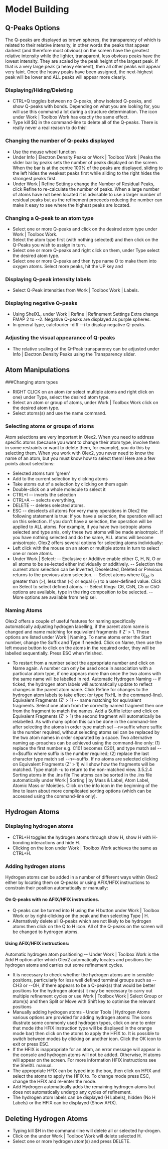 # Model Building

## Q-Peaks Options
The Q-peaks are displayed as brown spheres, the transparency of which is related to their relative intensity, in other words the peaks that appear darkest (and therefore most obvious) on the screen have the greatest relative intensity while the lighter, transparent, less obvious peaks have the lowest intensity. They are scaled by the peak height of the largest peak. If that is a very large peak (a heavy element), then all other peaks will appear very faint. Once the heavy peaks have been assigned, the next-highest peak will be lower and ALL peaks will appear more clearly.

### Displaying/Hiding/Deleting
- CTRL+Q toggles between no Q-peaks, show isolated Q-peaks, and show Q-peaks with bonds. Depending on what you are looking for, you will use this command a lot during a structure determination. The   icon under Work | Toolbox Work has exactly the same effect.
- Type kill $Q in the command-line to delete all of the Q-peaks. There is really never a real reason to do this!

### Changing the number of Q-peaks displayed
- Use the mouse wheel function
- Under Info | Electron Density Peaks or Work | Toolbox Work | Peaks the slider bar by peaks sets the number of peaks displayed on the screen. When the bar is at the centre 100% of the peaks are displayed, sliding to the left hides the weakest peaks first while sliding to the right hides the strongest peaks first.
- Under Work | Refine Settings change the Number of Residual Peaks, click Refine to re-calculate the number of peaks.
When a large number of atoms have not been located it is advisable to use a larger number of residual peaks but as the refinement proceeds reducing the number can make it easy to see where the highest peaks are located.

### Changing a Q-peak to an atom type
- Select one or more Q-peaks and click on the desired atom type under Work | Toolbox Work.
- Select the atom type first (with nothing selected) and then click on the Q-Peaks you wish to assign in turn.
- Select one or more Q-peaks and right click on them, under Type select the desired atom type.
- Select one or more Q-peaks and then type name O to make them into oxygen atoms. Select more peaks, hit the UP key and 

### Displaying Q-peak intensity labels
- Select Q-Peak intensities from Work | Toolbox Work | Labels. 

### Displaying negative Q-peaks
- Using ShelXL, under Work | Refine | Refinement Settings Extra change FMAP 2 to --2. Negative Q-peaks are displayed as purple spheres.
- In general type, calcfourier -diff --i to display negative Q-peaks.

### Adjusting the visual appearance of Q-peaks
- The relative scaling of the Q-Peak transparency can be adjusted under  Info | Electron Density Peaks using the Transparency slider. 

## Atom Manipulations

###Changing atom types
- RIGHT CLICK on an atom (or select multiple atoms and right click on one) under Type,  select the desired atom type.
- Select an atom or group of atoms, under Work | Toolbox Work click on the desired atom type.
- Select atoms(s) and use the name command.

### Selecting atoms or groups of atoms
Atom selections are very important in Olex2. When you need to address specific atoms (because you want to change their atom type, involve them in some restraints or want to delete them, for example), you do this by selecting them. When you work with Olex2, you never need to know the name of an atom, but you must know how to select them! Here are a few points about selections:
- Selected atoms turn 'green'
- Add to the current selection by clicking atoms
- Take atoms out of a selection by clicking on them again
- Double-click on a whole molecule to select it
- CTRL+I -- inverts the selection
- CTRL+A -- selects everything,
- DELETE -- deletes selected atoms.
- ESC -- deselects all atoms
For very many operations in Olex2 the following statement is true: If you have a selection, the operation will act on this selection. If you don't have a selection, the operation will be applied to ALL atoms. For example, if you have two isotropic atoms selected and type anis, only these two atoms will be made anisotropic. If you have nothing selected and do the same, ALL atoms will become anisotropic.
Olex2 offers several options for selecting atoms individually:
- Left click with the mouse on an atom or multiple atoms in turn to select one or more atoms.
- Under Work | Select:
-- Exclusive or Additive enable either C, H, N, O or all atoms to be se-lected either individually or additively.
-- Selection the current atom selection can be Inverted, Deselected, Deleted or Previous returns to the previous atom selection.
-- Select atoms where $U_{iso}$ is greater than (>), less than (<) or equal (=) to a user-defined value. Click on Select to select defined atoms.
-- Select Rings: C6, C5N, C5 or C5O options are available, type in the ring composition to be selected.
-- More options are available from help sel.

### Naming Atoms
Olex2 offers a couple of useful features for naming specifically automatically adjusting hydrogen labelling, if the parent atom name is changed and name matching for equivalent fragments if Z' > 1. These options are listed under Work | Naming.
To name atoms enter the Start number, change the Suffix and Type if needed. Click on Name, then use the left mouse button to click on the atoms in the required order, they will be labelled sequentially. Press ESC when finished.
- To restart from a number select the appropriate number and click on Name again. A number can only be used once in association with a particular atom type, if one appears more than once the two atoms with the same name will be labelled in red.
Automatic Hydrogen Naming -- if ticked, the hydrogen atom labels will automatically update to reflect changes in the parent atom name. Click Refine for changes to the hydrogen atom labels to take effect (or type FixHL in the command-line).
Equivalent Fragments (Z' > 1) -- name matching for equivalent fragments. Select one atom from the correctly named fragment then one from the fragment to match the names. Add a Suffix letter and click on Equivalent Fragments (Z' > 1) the second fragment will automatically be relabelled.
As with many option this can be done in the command-line after selecting the atoms in order type match sel --n=suffix where suffix is the number required, without selecting atoms sel can be replaced by the two atom names in order separated by a space. Two alternative naming ap-proaches can be achieved using the command-line only: (1) replace the first number e.g. C101 becomes C201, and type match sel --n=$suffix where suffix is the number required; (2) replace the last character type match sel --n=-suffix. If no atoms are selected clicking on Equivalent Fragments (Z' > 1) will show how the fragments will be matched. Type match -u to return to the non-matched view.
3.5.2.4	Sorting atoms in the .ins file
The atoms can be sorted in the .ins file automatically under Work | Sorting | by Mass \& Label, Atom Label, Atomic Mass or Moieties. Click on the info icon in the beginning of the line to learn about more complicated sorting options (which can be accessed using the command-line only).

## Hydrogen Atoms

### Displaying hydrogen atoms
- CTRL+H toggles the hydrogen atoms through show H, show H with H-bonding interactions and hide H.
- Clicking on the   icon under Work | Toolbox Work achieves the same as CTRL+H.

### Adding hydrogen atoms
Hydrogen atoms can be added in a number of different ways within Olex2 either by locating them on Q-peaks or using AFIX/HFIX instructions to constrain their position automatically or manually:

#### On Q-peaks with no AFIX/HFIX instructions.
- Q-peaks can be turned into H using the H button under Work | Toolbox Work or by right-clicking on the peak and then selecting Type | H.
- Alternatively delete all Q-peaks which are not likely to be hydrogen atoms then click on the Q to H   icon. All of the Q-peaks on the screen will be changed to hydrogen atoms.

#### Using AFIX/HFIX instructions: 
Automatic hydrogen atom positioning -- Under Work | Toolbox Work is the Add H option after which Olex2 automatically locates and positions the hydrogen atoms and carries out some refinement cycles. 
- It is necessary to check whether the hydrogen atoms are in sensible positions, particularly for less well defined terminal groups such as --CH3 or --OH, if there appears to be a Q-peak(s) that would be better positions for the hydrogen atom(s) it may be necessary to carry out multiple refinement cycles or use Work | Toolbox Work | Select Group or atom(s) and then Split or Move with Shift key to optimise the relevant positions
- Manually adding hydrogen atoms - Under Tools | Hydrogen Atoms various options are provided for adding hydrogen atoms:
The icons illustrate some commonly used hydrogen types, click on one to enter that mode (the HFIX instruction type will be displayed in the orange mode bar) then click on the atoms to apply the HFIX to. It is possible to switch between modes by clicking on another icon. Click the OK icon to exit or press ESC.
- If the HFIX is inappropriate for an atom, an error message will appear in the console and hydrogen atoms will not be added. Otherwise, H atoms will appear on the screen. For more information HFIX instructions see the ShelXL manual.
- The appropriate HFIX can be typed into the box, then click on HFIX and select the atoms to apply the HFIX to. To change mode press ESC, change the HFIX and re-enter the mode.
- Add Hydrogen automatically adds the remaining hydrogen atoms but does not automatically undergo any cycles of refinement.
- The hydrogen atom labels can be displayed (H Labels), hidden (No H Labels) or the HFIX can be displayed (Show AFIX).

## Deleting Hydrogen Atoms
- Typing kill $H in the command-line will delete all or selected hy-drogen.
- Click on the   under Work | Toolbox Work will delete selected H.
- Select one or more hydrogen atom(s) and press DELETE. 
